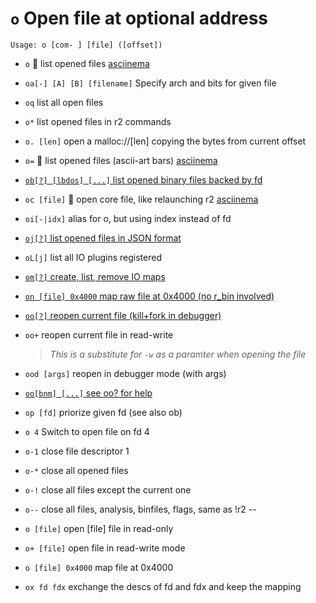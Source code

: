 <!-- TITLE: o -->

#  `o` Open file at optional address


```text
Usage: o [com- ] [file] ([offset])
```


- `o` 🚀 list opened files [asciinema](https://asciinema.org/a/XAlBcowKXudg4lI7E5Dr0rfD8)
- `oa[-] [A] [B] [filename]` Specify arch and bits for given file
- `oq` list all open files
- `o*` list opened files in r2 commands
- `o. [len]` open a malloc://[len] copying the bytes from current offset
- `o=` 🚀 list opened files (ascii-art bars) [asciinema](https://asciinema.org/a/Cq5s8dAZiEa9s636trnuFMR5j)

- [ `ob[?] [lbdos] [...]` list opened binary files backed by fd](/options/o/ob)

- `oc [file]` 🚀 open core file, like relaunching r2 [asciinema](https://asciinema.org/a/zSNftbFNgzX6h4sU3TlijkSxf)
- `oi[-|idx]` alias for o, but using index instead of fd

- [ `oj[?]` list opened files in JSON format](/options/o/oj)

- `oL[j]` list all IO plugins registered

- [ `om[?]` create, list, remove IO maps](/options/o/om)

- [`on [file] 0x4000` map raw file at 0x4000 (no r_bin involved)](/options/o/on)

- [ `oo[?]` reopen current file (kill+fork in debugger)](/options/o/oo_question)

- `oo+` reopen current file in read-write
  > _This is a substitute for `-w` as a paramter when opening the file_
- `ood [args]` reopen in debugger mode (with args)

- [ `oo[bnm] [...]` see oo? for help](/options/o/oo)

- `op [fd]` priorize given fd (see also ob)
- `o 4` Switch to open file on fd 4
- `o-1` close file descriptor 1
- `o-*` close all opened files
- `o-!` close all files except the current one
- `o--` close all files, analysis, binfiles, flags, same as !r2 --
- `o [file]` open [file] file in read-only
- `o+ [file]` open file in read-write mode
- `o [file] 0x4000` map file at 0x4000
- `ox fd fdx` exchange the descs of fd and fdx and keep the mapping

<p hidden>oa oq o=ob oc oi oj oL om on oo oo+ ood op ox o-!</p>